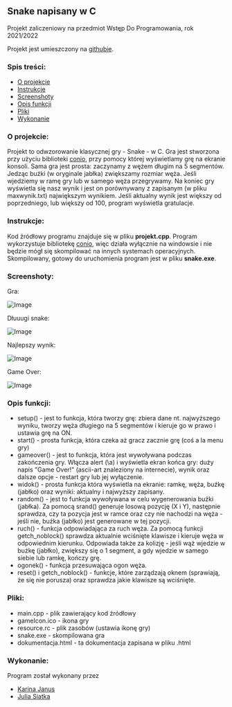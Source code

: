 ## Snake napisany w C
Projekt zaliczeniowy na przedmiot Wstęp Do Programowania, rok 2021/2022

Projekt jest umieszczony na [githubie](https://github.com/karina-janus/snake-c).
### Spis treści:
- [O projekcie](#o-projekcie)
- [Instrukcje](#instrukcje)
- [Screenshoty](#screenshoty)
- [Opis funkcji](#opis-funkcji)
- [Pliki](#pliki)
- [Wykonanie](#wykonanie)


### O projekcie:
Projekt to odwzorowanie klasycznej gry - Snake - w C. Gra jest stworzona przy użyciu biblioteki [conio](https://en.wikipedia.org/wiki/Conio.h), 
przy pomocy której wyświetlamy grę na ekranie konsoli. Sama gra jest prosta: zaczynamy z wężem długim na 5 segmentów. Jedząc buźki (w oryginale jabłka) 
zwiększamy rozmiar węża. Jeśli wjedziemy w ramę gry lub w samego węża przegrywamy.
Na koniec gry wyświetla się nasz wynik i jest on porównywany z zapisanym (w pliku maxwynik.txt) największym wynikiem. Jeśli aktualny wynik jest większy od poprzedniego, lub większy 
od 100, program wyświetla gratulacje.

### Instrukcje:
Kod źródłowy programu znajduje się w pliku **projekt.cpp**. Program wykorzystuje bibliotekę [conio](https://en.wikipedia.org/wiki/Conio.h), więc działa wyłącznie na windowsie i nie będzie mógł się skompilować na innych systemach operacyjnych.
Skompilowany, gotowy do uruchomienia program jest w pliku **snake.exe**.

### Screenshoty:

Gra: 

![Image](https://user-images.githubusercontent.com/107310262/173195346-db88beeb-00ca-4d93-a036-f49a5b7d4055.png)


Dłuuugi snake: 

![Image](https://user-images.githubusercontent.com/107310262/173195304-c80664a7-b5ed-42d6-8d0d-ea066c746df2.png)

Najlepszy wynik: 

![Image](https://user-images.githubusercontent.com/107310262/173195321-7e73acf5-42bd-4b21-9d03-5f5b167e756d.png)

Game Over: 

![Image](https://user-images.githubusercontent.com/107310262/173195336-fedd656c-d8c7-49e0-a3e4-7c430db2cfcc.png)


### Opis funkcji:

- setup() - jest to funkcja, która tworzy grę: zbiera dane nt. najwyższego wyniku, tworzy węża długiego na 5 segmentów i kieruje go w prawo i ustawia grę na ON.
- start() - prosta funkcja, która czeka aż gracz zacznie grę (coś a la menu gry)
- gameover() - jest to funkcja, która jest wywoływana podczas zakończenia gry. Włącza alert (\a) i wyświetla ekran końca gry: duży napis "Game Over!" (ascii-art znaleziony na internecie), wynik oraz dalsze opcje - restart gry lub jej wyłączenie.
- widok() - prosta funkcja która wyświetla na ekranie: ramkę, węża, buźkę (jabłko) oraz wyniki: aktualny i najwyższy zapisany.
- random() - jest to funkcja wywoływana w celu wygenerowania buźki (jabłka). Za pomocą srand() generuje losową pozycję (X i Y), następnie sprawdza, czy ta pozycja jest w ramce oraz czy nie nachodzi na węża - jeśli nie, buźka (jabłko) jest generowane w tej pozycji.
- ruch() - funkcja odpowiadająca za ruch węża. Za pomocą funkcji getch_noblock() sprawdza aktualnie wciśnięte klawisze i kieruje węża w odpowiednim kierunku. Odpowiada także za kolizję - jeśli wąż wjedzie w buźkę (jabłko), zwiększy się o 1 segment, a gdy wjedzie w samego siebie lub ramkę, kończy grę.
- ogonek() - funkcja przesuwająca ogon węża.
- reset() i getch_noblock() - funkcje, które zarządzają oknem (sprawiają, że się nie porusza) oraz sprawdza jakie klawisze są wciśnięte.

### Pliki:

- main.cpp - plik zawierający kod źródłowy
- gameIcon.ico - ikona gry
- resource.rc - plik zasobów (ustawia ikonę gry)
- snake.exe - skompilowana gra
- dokumentacja.html - ta dokumentacja zapisana w pliku .html

### Wykonanie:
Program został wykonany przez
- [Karina Janus](mailto:karina.janus@student.uj.edu.pl)
- [Julia Siatka](mailto:julia.siatka@student.uj.edu.pl)
